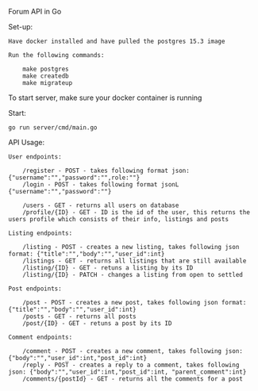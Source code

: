 Forum API in Go

Set-up: 

    Have docker installed and have pulled the postgres 15.3 image

    Run the following commands:

        make postgres
        make createdb
        make migrateup


To start server, make sure your docker container is running

Start:

    go run server/cmd/main.go

API Usage:

    User endpoints:

        /register - POST - takes following format json: {"username":"","password":"",role:""}
        /login - POST - takes following format jsonL {"username":"","password":""}

        /users - GET - returns all users on database
        /profile/{ID} - GET - ID is the id of the user, this returns the users profile which consists of their info, listings and posts

    Listing endpoints: 

        /listing - POST - creates a new listing, takes following json format: {"title":"","body":"","user_id":int}
        /listings - GET - returns all listings that are still available
        /listing/{ID} - GET - retuns a listing by its ID
        /listing/{ID} - PATCH - changes a listing from open to settled

    Post endpoints:

        /post - POST - creates a new post, takes following json format: {"title":"","body":"","user_id":int}
        /posts - GET - returns all posts
        /post/{ID} - GET - retuns a post by its ID

    Comment endpoints:

        /comment - POST - creates a new comment, takes following json: {"body":"","user_id":int,"post_id":int}
        /reply - POST - creates a reply to a comment, takes following json: {"body":"","user_id":int,"post_id":int, "parent_comment":int}
        /comments/{postId} - GET - returns all the comments for a post

    


